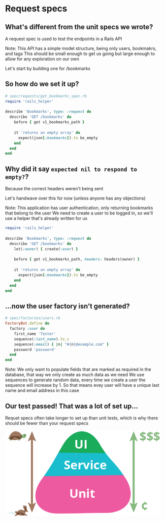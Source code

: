 <!--Meta theme:solarized title:Learn RSpec 04-->

<!--sec 1.1-->
# Request specs

<!--sec 1.2-->
## What's different from the unit specs we wrote?

<!--sec 1.3-->
A request spec is used to test the endpoints in a Rails API

Note:
This API has a simple model structure, being only users, bookmakrs, and tags
This should be small enough to get us going but large enough to allow for any exploration on our own
<!--sec 1.4-->
Let's start by building one for /bookmarks

<!--sec 2.1-->
## So how do we set it up?

<!--sec 2.2-->
```ruby
# spec/requests/get_bookmarks_spec.rb
require 'rails_helper'

describe 'Bookmarks', type: :request do
  describe 'GET /bookmarks' do
    before { get v1_bookmarks_path }

    it 'returns an empty array' do
      expect(json[:bookmarks]).to be_empty
    end
  end
end
```

<!--sec 2.3-->
## Why did it say `expected nil to respond to empty?`?

<!--sec 2.4-->
Because the correct headers weren't being sent

<!--sec 2.5-->
Let's handwave over this for now (unless anyone has any objections)

Note:
This application has user authentication, only returning bookmarks that belong to the user
We need to create a user to be logged in, so we'll use a helper that's already written for us 

<!--sec 2.6-->
```ruby
require 'rails_helper'

describe 'Bookmarks', type: :request do
  describe 'GET /bookmarks' do
    let(:owner) { create(:user) }

    before { get v1_bookmarks_path, headers: headers(owner) }

    it 'returns an empty array' do
      expect(json[:bookmarks]).to be_empty
    end
  end
end
```

<!--sec 3.1-->
## ...now the user factory isn't generated?

<!--sec 3.2-->
```ruby
# spec/factories/users.rb
FactoryBot.define do
  factory :user do
    first_name 'Tester'
    sequence(:last_name).to_s
    sequence(:email) { |n| "#{n}@example.com" }
    password 'password'
  end
end
```

Note:
We only want to populate fields that are marked as required in the database, that way we only create as much data as we need
We use sequences to generate random data, every time we create a user the sequence will increase by 1.  So that means evey user will have a unique last name and email address in this case

<!--sec 4.1-->
## Our test passed! That was a lot of set up...

<!--sec 4.2-->
Requet specs often take longer to set up than unit tests, which is why there should be fewer than your request specs

<!--sec 4.3-->
![pyramid](images/test_pyramid.png)
